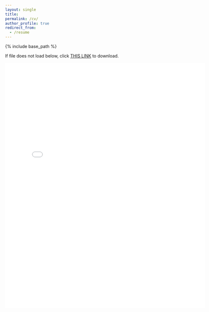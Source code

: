 ```yaml
---
layout: single
title:
permalink: /cv/
author_profile: true
redirect_from:
  - /resume
---
```


{% include base_path %}

If file does not load below, click [THIS LINK](https://cseveren.github.io/files/Severen_CV1908.pdf) to download.

<embed src="{{ site.baseurl }}/files/Severen_CV1908.pdf" width="650" height="800" type='application/pdf'>
